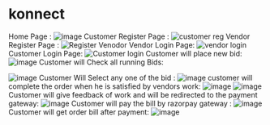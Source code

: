 # konnect
Home Page :
![image](https://user-images.githubusercontent.com/100999421/205995838-b9f8d505-03f5-44a9-9522-8c27e251ecf8.png)
Customer Register Page :
![customer reg](https://user-images.githubusercontent.com/100999421/205996087-76c0c10f-b597-4f7c-9ec5-4388ebfda29a.png)
Vendor Register Page : 
![Register Venodor](https://user-images.githubusercontent.com/100999421/205996101-7a2b0e9f-a4e1-453d-997f-afd9dc74ce91.png)
Vendor Login Page:
![vendor login](https://user-images.githubusercontent.com/100999421/205996104-b0fbe71e-5447-4dff-9844-9e6c2b3826bb.png)
Customer Login Page:
![Customer login ](https://user-images.githubusercontent.com/100999421/205996108-24773fc0-3954-4bd7-a00e-4fb57574590c.png)
Customer will place new bid:
![image](https://user-images.githubusercontent.com/100999421/205996277-4c103625-c5ce-4403-81d5-cc77515aa7f8.png)
Customer will Check all running Bids:

![image](https://user-images.githubusercontent.com/100999421/205996320-a0827433-c912-452d-ab4b-5ada30eecef0.png)
Customer  Will Select any one of the bid :
![image](https://user-images.githubusercontent.com/100999421/205996354-5d8b0658-b65f-426f-ba87-db5fdc8c905f.png)
customer will complete the order when he is satisfied by vendors work:
![image](https://user-images.githubusercontent.com/100999421/205996401-c6fffe7d-f9b0-4ae5-a702-0cb808a026b9.png)
![image](https://user-images.githubusercontent.com/100999421/205996429-6fdfab18-adea-442b-93de-4f0d0c1b84aa.png)
Customer will give feedback of work and will be redirected to the payment gateway:
![image](https://user-images.githubusercontent.com/100999421/205996487-840a1df4-6215-4a7f-be38-4ad3797809f2.png)
Customer will pay the bill by razorpay gateway :
![image](https://user-images.githubusercontent.com/100999421/205996582-9b906a32-e65a-432e-87f4-918823fbe465.png)
Customer will get order bill after payment:
![image](https://user-images.githubusercontent.com/100999421/205996723-c9b694cd-69dc-407e-9187-6be2b35d6970.png)
